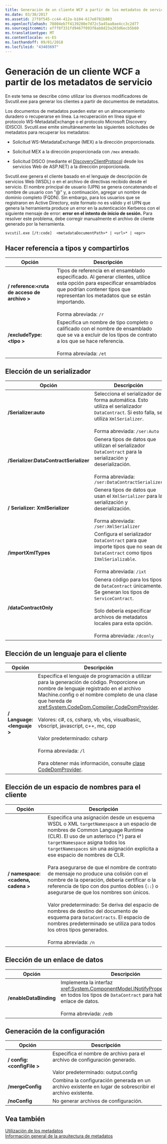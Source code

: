 ```yaml
---
title: Generación de un cliente WCF a partir de los metadatos de servicio
ms.date: 03/30/2017
ms.assetid: 27f8f545-cc44-412a-b104-617e0781b803
ms.openlocfilehash: 78804eb7f4139280e7d72c5a45aa0ae4cc3c2d77
ms.sourcegitcommit: efff8f331fd9467f093f8ab8d23a203d6ecb5b60
ms.translationtype: MT
ms.contentlocale: es-ES
ms.lasthandoff: 09/01/2018
ms.locfileid: "43403697"
---
```

# <a name="generating-a-wcf-client-from-service-metadata"></a>Generación de un cliente WCF a partir de los metadatos de servicio
En este tema se describe cómo utilizar los diversos modificadores de Svcutil.exe para generar los clientes a partir de documentos de metadatos.  
  
 Los documentos de metadatos pueden estar en un almacenamiento duradero o recuperarse en línea. La recuperación en línea sigue el protocolo WS-MetadataExchange o el protocolo Microsoft Discovery (DISCO). Svcutil.exe emite simultáneamente las siguientes solicitudes de metadatos para recuperar los metadatos:  
  
-   Solicitud WS-MetadataExchange (MEX) a la dirección proporcionada.  
  
-   Solicitud MEX a la dirección proporcionada con `/mex` anexado.  
  
-   Solicitud DISCO (mediante el [DiscoveryClientProtocol](https://go.microsoft.com/fwlink/?LinkId=94777) desde los servicios Web de ASP.NET) a la dirección proporcionada.  
  
 Svcutil.exe genera el cliente basado en el lenguaje de descripción de servicios Web (WSDL) o en el archivo de directivas recibido desde el servicio. El nombre principal de usuario (UPN) se genera concatenando el nombre de usuario con "\@" y, a continuación, agregar un nombre de dominio completo (FQDN). Sin embargo, para los usuarios que se registraron en Active Directory, este formato no es válido y el UPN que genera la herramienta produce un error en la autenticación Kerberos con el siguiente mensaje de error: **error en el intento de inicio de sesión.** Para resolver este problema, debe corregir manualmente el archivo de cliente generado por la herramienta.  
  
```  
svcutil.exe [/t:code]  <metadataDocumentPath>* | <url>* | <epr>  
```  
  
## <a name="referencing-and-sharing-types"></a>Hacer referencia a tipos y compartirlos  
  
|Opción|Descripción|  
|------------|-----------------|  
|**/ reference:\<ruta de acceso de archivo >**|Tipos de referencia en el ensamblado especificado. Al generar clientes, utilice esta opción para especificar ensamblados que podrían contener tipos que representan los metadatos que se están importando.<br /><br /> Forma abreviada: `/r`|  
|**/excludeType:\<tipo >**|Especifica un nombre de tipo completo o calificado con el nombre de ensamblado que se va a excluir de los tipos de contrato a los que se hace referencia.<br /><br /> Forma abreviada: `/et`|  
  
## <a name="choosing-a-serializer"></a>Elección de un serializador  
  
|Opción|Descripción|  
|------------|-----------------|  
|**/Serializer:auto**|Selecciona el serializador de forma automática. Esto utiliza el serializador `DataContract`. Si esto falla, se utiliza `XmlSerializer`.<br /><br /> Forma abreviada: `/ser:Auto`|  
|**/Serializer:DataContractSerializer**|Genera tipos de datos que utilizan el serializador `DataContract` para la serialización y deserialización.<br /><br /> Forma abreviada: `/ser:DataContractSerializer`|  
|**/ Serializer: XmlSerializer**|Genera tipos de datos que usan el `XmlSerializer` para la serialización y deserialización.<br /><br /> Forma abreviada: `/ser:XmlSerializer`|  
|**/importXmlTypes**|Configura el serializador `DataContract` para que importe tipos que no sean de `DataContract` como tipos `IXmlSerializable`.<br /><br /> Forma abreviada: `/ixt`|  
|**/dataContractOnly**|Genera código para los tipos de `DataContract` únicamente. Se generan los tipos de `ServiceContract`.<br /><br /> Solo debería especificar archivos de metadatos locales para esta opción.<br /><br /> Forma abreviada: `/dconly`|  
  
## <a name="choosing-a-language-for-the-client"></a>Elección de un lenguaje para el cliente  
  
|Opción|Descripción|  
|------------|-----------------|  
|**/ Language:\<lenguaje >**|Especifica el lenguaje de programación a utilizar para la generación de código. Proporcione un nombre de lenguaje registrado en el archivo Machine.config o el nombre completo de una clase que hereda de <xref:System.CodeDom.Compiler.CodeDomProvider>.<br /><br /> Valores: c#, cs, csharp, vb, vbs, visualbasic, vbscript, javascript, c++, mc, cpp<br /><br /> Valor predeterminado: csharp<br /><br /> Forma abreviada: `/l`<br /><br /> Para obtener más información, consulte [clase CodeDomProvider](https://go.microsoft.com/fwlink/?LinkId=94778).|  
  
## <a name="choosing-a-namespace-for-the-client"></a>Elección de un espacio de nombres para el cliente  
  
|Opción|Descripción|  
|------------|-----------------|  
|**/ namespace:\<cadena, cadena >**|Especifica una asignación desde un esquema WSDL o XML `targetNamespace` a un espacio de nombres de Common Language Runtime (CLR). El uso de un asterisco (*) para el `targetNamespace` asigna todos los `targetNamespaces` sin una asignación explícita a ese espacio de nombres de CLR.<br /><br /> Para asegurarse de que el nombre de contrato de mensaje no produce una colisión con el nombre de la operación, debería certificar o la referencia de tipo con dos puntos dobles (`::`) o asegurarse de que los nombres son únicos.<br /><br /> Valor predeterminado: Se deriva del espacio de nombres de destino del documento de esquema para `DataContracts`. El espacio de nombres predeterminado se utiliza para todos los otros tipos generados.<br /><br /> Forma abreviada: `/n`|  
  
## <a name="choosing-a-data-binding"></a>Elección de un enlace de datos  
  
|Opción|Descripción|  
|------------|-----------------|  
|**/enableDataBinding**|Implementa la interfaz <xref:System.ComponentModel.INotifyPropertyChanged> en todos los tipos de `DataContract` para habilitar el enlace de datos.<br /><br /> Forma abreviada: `/edb`|  
  
## <a name="generating-configuration"></a>Generación de la configuración  
  
|Opción|Descripción|  
|------------|-----------------|  
|**/ config:\<configFile >**|Especifica el nombre de archivo para el archivo de configuración generado.<br /><br /> Valor predeterminado: output.config|  
|**/mergeConfig**|Combina la configuración generada en un archivo existente en lugar de sobrescribir el archivo existente.|  
|**/noConfig**|No generar archivos de configuración.|  
  
## <a name="see-also"></a>Vea también  
 [Utilización de los metadatos](../../../../docs/framework/wcf/feature-details/using-metadata.md)  
 [Información general de la arquitectura de metadatos](../../../../docs/framework/wcf/feature-details/metadata-architecture-overview.md)

